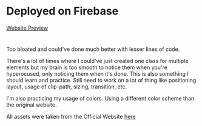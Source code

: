 # Deployed on Firebase

[Website Preview](https://tebexclone-nevz.web.app/)

#
Too bloated and could've done much better with lesser lines of code.

There's a lot of times where I could've just created one class for multiple elements but my brain is too smooth to notice them when you're hyperocused, only noticing them when it's done. This is also something I should learn and practice. Still need to work on a lot of thing like positioning layout, usage of clip-path, sizing, transition, etc.

I'm also practicing my usage of colors. Using a different color scheme than the original website.

All assets were taken from the Official Website [here](https://www.tebex.io/)
